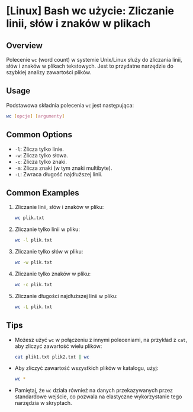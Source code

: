 # [Linux] Bash wc użycie: Zliczanie linii, słów i znaków w plikach

## Overview
Polecenie `wc` (word count) w systemie Unix/Linux służy do zliczania linii, słów i znaków w plikach tekstowych. Jest to przydatne narzędzie do szybkiej analizy zawartości plików.

## Usage
Podstawowa składnia polecenia `wc` jest następująca:

```bash
wc [opcje] [argumenty]
```

## Common Options
- `-l`: Zlicza tylko linie.
- `-w`: Zlicza tylko słowa.
- `-c`: Zlicza tylko znaki.
- `-m`: Zlicza znaki (w tym znaki multibyte).
- `-L`: Zwraca długość najdłuższej linii.

## Common Examples
1. Zliczanie linii, słów i znaków w pliku:
   ```bash
   wc plik.txt
   ```

2. Zliczanie tylko linii w pliku:
   ```bash
   wc -l plik.txt
   ```

3. Zliczanie tylko słów w pliku:
   ```bash
   wc -w plik.txt
   ```

4. Zliczanie tylko znaków w pliku:
   ```bash
   wc -c plik.txt
   ```

5. Zliczanie długości najdłuższej linii w pliku:
   ```bash
   wc -L plik.txt
   ```

## Tips
- Możesz użyć `wc` w połączeniu z innymi poleceniami, na przykład z `cat`, aby zliczyć zawartość wielu plików:
  ```bash
  cat plik1.txt plik2.txt | wc
  ```
- Aby zliczyć zawartość wszystkich plików w katalogu, użyj:
  ```bash
  wc *
  ```
- Pamiętaj, że `wc` działa również na danych przekazywanych przez standardowe wejście, co pozwala na elastyczne wykorzystanie tego narzędzia w skryptach.